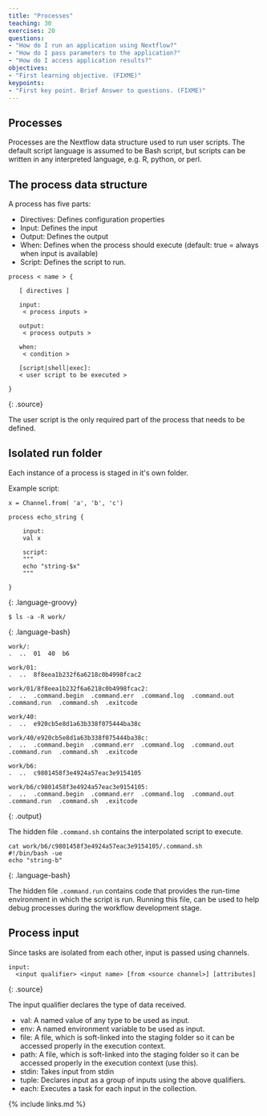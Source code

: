```yaml
---
title: "Processes"
teaching: 30
exercises: 20
questions:
- "How do I run an application using Nextflow?"
- "How do I pass parameters to the application?"
- "How do I access application results?"
objectives:
- "First learning objective. (FIXME)"
keypoints:
- "First key point. Brief Answer to questions. (FIXME)"
---
```


## Processes

Processes are the Nextflow data structure used to run user scripts.
The default script language is assumed to be Bash script, but
scripts can be written in any interpreted language, e.g. R, python,
or perl.

## The process data structure

A process has five parts:

- Directives: Defines configuration properties
- Input: Defines the input
- Output: Defines the output
- When: Defines when the process should execute (default: true = always when input is available)
- Script: Defines the script to run.

~~~
process < name > {

   [ directives ]

   input:
    < process inputs >

   output:
    < process outputs >

   when:
    < condition >

   [script|shell|exec]:
   < user script to be executed >

}
~~~
{: .source}

The user script is the only required part of the process that needs to be defined.

## Isolated run folder

Each instance of a process is staged in it's own folder.

Example script:
~~~
x = Channel.from( 'a', 'b', 'c')

process echo_string {

    input:
    val x

    script:
    """
    echo "string-$x"
    """

}
~~~
{: .language-groovy}

~~~
$ ls -a -R work/
~~~
{: .language-bash}
~~~
work/:
.  ..  01  40  b6

work/01:
.  ..  8f8eea1b232f6a6218c0b4998fcac2

work/01/8f8eea1b232f6a6218c0b4998fcac2:
.  ..  .command.begin  .command.err  .command.log  .command.out  .command.run  .command.sh  .exitcode

work/40:
.  ..  e920cb5e8d1a63b338f075444ba38c

work/40/e920cb5e8d1a63b338f075444ba38c:
.  ..  .command.begin  .command.err  .command.log  .command.out  .command.run  .command.sh  .exitcode

work/b6:
.  ..  c9801458f3e4924a57eac3e9154105

work/b6/c9801458f3e4924a57eac3e9154105:
.  ..  .command.begin  .command.err  .command.log  .command.out  .command.run  .command.sh  .exitcode
~~~
{: .output}

The hidden file `.command.sh` contains the interpolated script to
execute.

~~~
cat work/b6/c9801458f3e4924a57eac3e9154105/.command.sh
#!/bin/bash -ue
echo "string-b"
~~~
{: .language-bash}

The hidden file `.command.run` contains code that provides the run-time
environment in which the script is run. Running this file, can be used to
help debug processes during the workflow development stage.

## Process input

Since tasks are isolated from each other, input is passed using
channels.

~~~
input:
  <input qualifier> <input name> [from <source channel>] [attributes]
~~~
{: .source}

The input qualifier declares the type of data received.

- val: A named value of any type to be used as input.
- env: A named environment variable to be used as input.
- file: A file, which is soft-linked into the staging folder so it can be accessed properly in the execution context.
- path: A file, which is soft-linked into the staging folder so it can be accessed properly in the execution context (use this).
- stdin: Takes input from stdin
- tuple: Declares input as a group of inputs using the above qualifiers.
- each: Executes a task for each input in the collection.

{% include links.md %}
